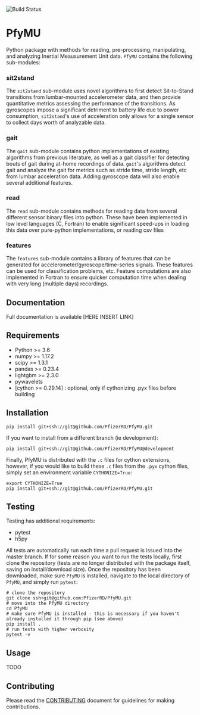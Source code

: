 ![Build Status](https://github.com/PfizerRD/PfyMU/workflows/PfyMU/badge.svg)

# PfyMU
Python package with methods for reading, pre-processing, manipulating, and analyzing Inertial Meausurement Unit data. `PfyMU` contains the following sub-modules:

### sit2stand
The `sit2stand` sub-module uses novel algorithms to first detect Sit-to-Stand transitions from lumbar-mounted accelerometer data, and then provide quantitative metrics assessing the performance of the transitions. As gyroscopes impose a significant detriment to battery life due to power consumption, `sit2stand`'s use of acceleration only allows for a single sensor to collect days worth of analyzable data.

### gait
The `gait` sub-module contains python implementations of existing algorithms from previous literature, as well as a gait classifier for detecting bouts of gait during at-home recordings of data. `gait`'s algorithms detect gait and analyze the gait for metrics such as stride time, stride length, etc from lumbar acceleration data. Adding gyroscope data will also enable several additional features.

### read
The `read` sub-module contains methods for reading data from several different sensor binary files into python. These have been implemented in low level languages (C, Fortran) to enable significant speed-ups in loading this data over pure-python implementations, or reading csv files

### features
The `features` sub-module contains a library of features that can be generated for accelerometer/gyroscope/time-series signals. These features can be used for classification problems, etc. Feature computations are also implemented in Fortran to ensure quicker computation time when dealing with very long (multiple days) recordings.

## Documentation
Full documentation is available [HERE INSERT LINK]

## Requirements
- Python >= 3.6
- numpy >= 1.17.2
- scipy >= 1.3.1
- pandas >= 0.23.4
- lightgbm >= 2.3.0
- pywavelets
- [cython >= 0.29.14] : optional, only if cythonizing .pyx files before building

## Installation
```shell script
pip install git+ssh://git@github.com/PfizerRD/PfyMU.git
```

If you want to install from a different branch (ie development):

```shell script
pip install git+ssh://git@github.com/PfizerRD/PfyMU@development
```

Finally, PfyMU is distributed with the `.c` files for cython extensions, however, if you would like to build these `.c` files from the `.pyx` cython files, simply set an environment variable `CYTHONIZE=True`:
```shell script
export CYTHONIZE=True
pip install git+ssh://git@github.com/PfizerRD/PfyMU.git
```

## Testing
Testing has additional requirements:
- pytest
- h5py

All tests are automatically run each time a pull request is issued into the master branch. If for some reason you want to run the tests locally, first clone the repository (tests are no longer distributed with the package itself, saving on install/download size). Once the repository has been downloaded, make sure `PfyMU` is installed, navigate to the local directory of `PfyMU`, and simply run `pytest`:

```shell script
# clone the repository
git clone ssh+git@github.com:PfizerRD/PfyMU.git
# move into the PfyMU directory
cd PfyMU
# make sure PfyMU is installed - this is necessary if you haven't already installed it through pip (see above)
pip install .
# run tests with higher verbosity
pytest -v
```

## Usage
TODO

## Contributing
Please read the [CONTRIBUTING](CONTRIBUTING.md) document for guidelines for making contributions.
